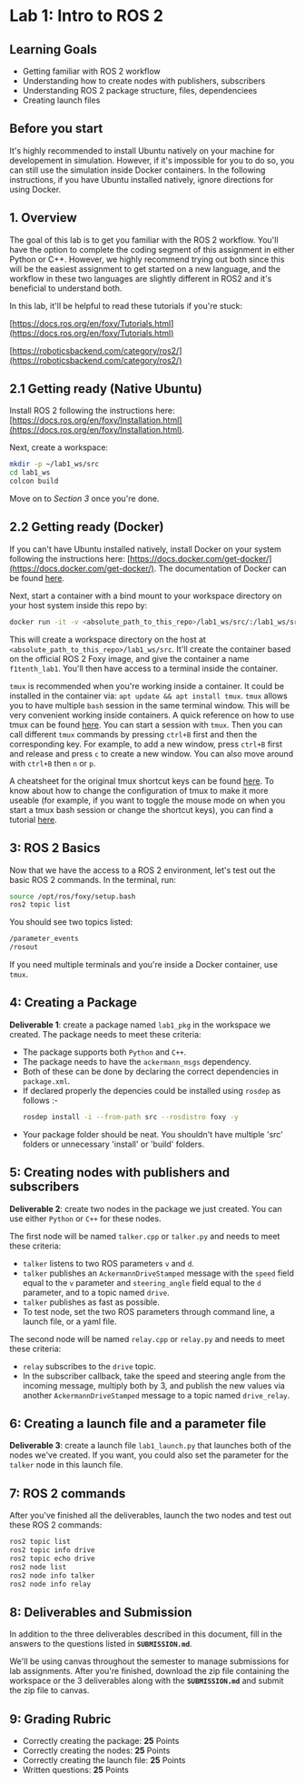 # Lab 1: Intro to ROS 2

## Learning Goals

- Getting familiar with ROS 2 workflow
- Understanding how to create nodes with publishers, subscribers
- Understanding ROS 2 package structure, files, dependenciees
- Creating launch files

## Before you start
It's highly recommended to install Ubuntu natively on your machine for developement in simulation. However, if it's impossible for you to do so, you can still use the simulation inside Docker containers. In the following instructions, if you have Ubuntu installed natively, ignore directions for using Docker.

## 1. Overview

The goal of this lab is to get you familiar with the ROS 2 workflow. You'll have the option to complete the coding segment of this assignment in either Python or C++. However, we highly recommend trying out both since this will be the easiest assignment to get started on a new language, and the workflow in these two languages are slightly different in ROS2 and it's beneficial to understand both.

In this lab, it'll be helpful to read these tutorials if you're stuck:

[https://docs.ros.org/en/foxy/Tutorials.html](https://docs.ros.org/en/foxy/Tutorials.html)

[https://roboticsbackend.com/category/ros2/](https://roboticsbackend.com/category/ros2/)

## 2.1 Getting ready **(Native Ubuntu)**

Install ROS 2 following the instructions here: [https://docs.ros.org/en/foxy/Installation.html](https://docs.ros.org/en/foxy/Installation.html).

Next, create a workspace:
```bash
mkdir -p ~/lab1_ws/src
cd lab1_ws
colcon build
```
Move on to *Section 3* once you're done.

## 2.2 Getting ready **(Docker)**

If you can't have Ubuntu installed natively, install Docker on your system following the instructions here: [https://docs.docker.com/get-docker/](https://docs.docker.com/get-docker/). The documentation of Docker can be found [here](https://docs.docker.com/reference/).

Next, start a container with a bind mount to your workspace directory on your host system inside this repo by:

```bash
docker run -it -v <absolute_path_to_this_repo>/lab1_ws/src/:/lab1_ws/src/ --name f1tenth_lab1 ros:foxy
```

This will create a workspace directory on the host at `<absolute_path_to_this_repo>/lab1_ws/src`. It'll create the container based on the official ROS 2 Foxy image, and give the container a name `f1tenth_lab1`. You'll then have access to a terminal inside the container.

`tmux` is recommended when you're working inside a container. It could be installed in the container via: `apt update && apt install tmux`. `tmux` allows you to have multiple `bash` session in the same terminal window. This will be very convenient working inside containers. A quick reference on how to use tmux can be found [here](https://www.redhat.com/sysadmin/introduction-tmux-linux). You can start a session with `tmux`. Then you can call different `tmux` commands by pressing `ctrl+B` first and then the corresponding key. For example, to add a new window, press `ctrl+B` first and release and press `c` to create a new window. You can also move around with `ctrl+B` then `n` or `p`. 

A cheatsheet for the original tmux shortcut keys can be found [here](https://tmuxcheatsheet.com/). To know about how to change the configuration of tmux to make it more useable (for example, if you want to toggle the mouse mode on when you start a tmux bash session or change the shortcut keys), you can find a tutorial [here](https://www.hamvocke.com/blog/a-guide-to-customizing-your-tmux-conf/).

## 3: ROS 2 Basics

Now that we have the access to a ROS 2 environment, let's test out the basic ROS 2 commands. In the terminal, run:

```bash
source /opt/ros/foxy/setup.bash
ros2 topic list
```
You should see two topics listed:
```bash
/parameter_events
/rosout
```

If you need multiple terminals and you're inside a Docker container, use `tmux`.

## 4: Creating a Package
**Deliverable 1**: create a package named `lab1_pkg` in the workspace we created. The package needs to meet these criteria:
- The package supports both `Python` and `C++`.
- The package needs to have the `ackermann_msgs` dependency.
- Both of these can be done by declaring the correct dependencies in `package.xml`.
- If declared properly the depencies could be installed using `rosdep` as follows :-
  ```bash
  rosdep install -i --from-path src --rosdistro foxy -y
  ```
- Your package folder should be neat. You shouldn't have multiple 'src' folders or unnecessary 'install' or 'build' folders.

## 5: Creating nodes with publishers and subscribers
**Deliverable 2**: create two nodes in the package we just created. You can use either `Python` or `C++` for these nodes.

The first node will be named `talker.cpp` or `talker.py` and needs to meet these criteria:
- `talker` listens to two ROS parameters `v` and `d`.
- `talker` publishes an `AckermannDriveStamped` message with the `speed` field equal to the `v` parameter and `steering_angle` field equal to the `d` parameter, and to a topic named `drive`.
- `talker` publishes as fast as possible.
- To test node, set the two ROS parameters through command line, a launch file, or a yaml file.

The second node will be named `relay.cpp` or `relay.py` and needs to meet these criteria:
- `relay` subscribes to the `drive` topic.
- In the subscriber callback, take the speed and steering angle from the incoming message, multiply both by 3, and publish the new values via another `AckermannDriveStamped` message to a topic named `drive_relay`.

## 6: Creating a launch file and a parameter file
**Deliverable 3**: create a launch file `lab1_launch.py` that launches both of the nodes we've created. If you want, you could also set the parameter for the `talker` node in this launch file.

## 7: ROS 2 commands

After you've finished all the deliverables, launch the two nodes and test out these ROS 2 commands:
```bash
ros2 topic list
ros2 topic info drive
ros2 topic echo drive
ros2 node list
ros2 node info talker
ros2 node info relay
```

## 8: Deliverables and Submission
In addition to the three deliverables described in this document, fill in the answers to the questions listed in **`SUBMISSION.md`**.

We'll be using canvas throughout the semester to manage submissions for lab assignments. After you're finished, download the zip file containing the workspace or the 3 deliverables along with the **`SUBMISSION.md`** and submit the zip file to canvas.

## 9: Grading Rubric
- Correctly creating the package: **25** Points
- Correctly creating the nodes: **25** Points
- Correctly creating the launch file: **25** Points
- Written questions: **25** Points
